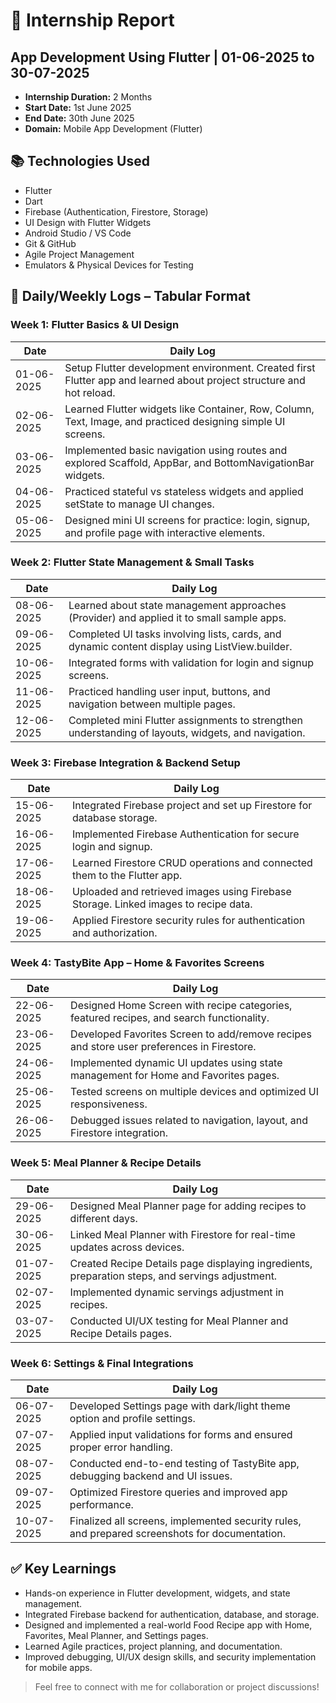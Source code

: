 # 📄 Internship Report

## App Development Using Flutter | 01-06-2025 to 30-07-2025

- **Internship Duration:** 2 Months  
- **Start Date:** 1st June 2025  
- **End Date:** 30th June 2025  
- **Domain:** Mobile App Development (Flutter)  

## 📚 Technologies Used
- Flutter
- Dart
- Firebase (Authentication, Firestore, Storage)
- UI Design with Flutter Widgets
- Android Studio / VS Code
- Git & GitHub
- Agile Project Management
- Emulators & Physical Devices for Testing

## 📅 Daily/Weekly Logs – Tabular Format

### Week 1: Flutter Basics & UI Design

| Date | Daily Log |
|------|-----------|
| 01-06-2025 | Setup Flutter development environment. Created first Flutter app and learned about project structure and hot reload. |
| 02-06-2025 | Learned Flutter widgets like Container, Row, Column, Text, Image, and practiced designing simple UI screens. |
| 03-06-2025 | Implemented basic navigation using routes and explored Scaffold, AppBar, and BottomNavigationBar widgets. |
| 04-06-2025 | Practiced stateful vs stateless widgets and applied setState to manage UI changes. |
| 05-06-2025 | Designed mini UI screens for practice: login, signup, and profile page with interactive elements. |

### Week 2: Flutter State Management & Small Tasks

| Date | Daily Log |
|------|-----------|
| 08-06-2025 | Learned about state management approaches (Provider) and applied it to small sample apps. |
| 09-06-2025 | Completed UI tasks involving lists, cards, and dynamic content display using ListView.builder. |
| 10-06-2025 | Integrated forms with validation for login and signup screens. |
| 11-06-2025 | Practiced handling user input, buttons, and navigation between multiple pages. |
| 12-06-2025 | Completed mini Flutter assignments to strengthen understanding of layouts, widgets, and navigation. |

### Week 3: Firebase Integration & Backend Setup

| Date | Daily Log |
|------|-----------|
| 15-06-2025 | Integrated Firebase project and set up Firestore for database storage. |
| 16-06-2025 | Implemented Firebase Authentication for secure login and signup. |
| 17-06-2025 | Learned Firestore CRUD operations and connected them to the Flutter app. |
| 18-06-2025 | Uploaded and retrieved images using Firebase Storage. Linked images to recipe data. |
| 19-06-2025 | Applied Firestore security rules for authentication and authorization. |

### Week 4: TastyBite App – Home & Favorites Screens

| Date | Daily Log |
|------|-----------|
| 22-06-2025 | Designed Home Screen with recipe categories, featured recipes, and search functionality. |
| 23-06-2025 | Developed Favorites Screen to add/remove recipes and store user preferences in Firestore. |
| 24-06-2025 | Implemented dynamic UI updates using state management for Home and Favorites pages. |
| 25-06-2025 | Tested screens on multiple devices and optimized UI responsiveness. |
| 26-06-2025 | Debugged issues related to navigation, layout, and Firestore integration. |

### Week 5: Meal Planner & Recipe Details

| Date | Daily Log |
|------|-----------|
| 29-06-2025 | Designed Meal Planner page for adding recipes to different days. |
| 30-06-2025 | Linked Meal Planner with Firestore for real-time updates across devices. |
| 01-07-2025 | Created Recipe Details page displaying ingredients, preparation steps, and servings adjustment. |
| 02-07-2025 | Implemented dynamic servings adjustment in recipes. |
| 03-07-2025 | Conducted UI/UX testing for Meal Planner and Recipe Details pages. |

### Week 6: Settings & Final Integrations

| Date | Daily Log |
|------|-----------|
| 06-07-2025 | Developed Settings page with dark/light theme option and profile settings. |
| 07-07-2025 | Applied input validations for forms and ensured proper error handling. |
| 08-07-2025 | Conducted end-to-end testing of TastyBite app, debugging backend and UI issues. |
| 09-07-2025 | Optimized Firestore queries and improved app performance. |
| 10-07-2025 | Finalized all screens, implemented security rules, and prepared screenshots for documentation. |

## ✅ Key Learnings
- Hands-on experience in Flutter development, widgets, and state management.  
- Integrated Firebase backend for authentication, database, and storage.  
- Designed and implemented a real-world Food Recipe app with Home, Favorites, Meal Planner, and Settings pages.  
- Learned Agile practices, project planning, and documentation.  
- Improved debugging, UI/UX design skills, and security implementation for mobile apps.  

> Feel free to connect with me for collaboration or project discussions!

